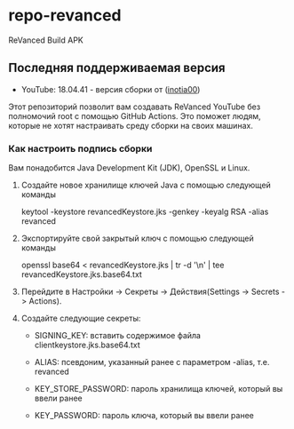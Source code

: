 # repo-revanced
ReVanced Build APK

## Последняя поддерживаемая версия
- YouTube: 18.04.41 - версия сборки от ([inotia00](https://github.com/inotia00/rvx-builder/tree/revanced-extended))


Этот репозиторий позволит вам создавать ReVanced YouTube без полномочий root с помощью GitHub Actions. Это поможет людям, которые не хотят настраивать среду сборки на своих машинах.

### Как настроить подпись сборки
Вам понадобится Java Development Kit (JDK), OpenSSL и Linux.

1. Создайте новое хранилище ключей Java с помощью следующей команды

    keytool -keystore revancedKeystore.jks -genkey -keyalg RSA -alias revanced

2. Экспортируйте свой закрытый ключ с помощью следующей команды

    openssl base64 < revancedKeystore.jks | tr -d '\n' | tee revancedKeystore.jks.base64.txt

3. Перейдите в Настройки -> Секреты -> Действия(Settings -> Secrets -> Actions).

4. Создайте следующие секреты:

    - SIGNING_KEY: вставить содержимое файла clientkeystore.jks.base64.txt
    
    - ALIAS: псевдоним, указанный ранее с параметром -alias, т.е. revanced
    
    - KEY_STORE_PASSWORD: пароль хранилища ключей, который вы ввели ранее
    
    - KEY_PASSWORD: пароль ключа, который вы ввели ранее
